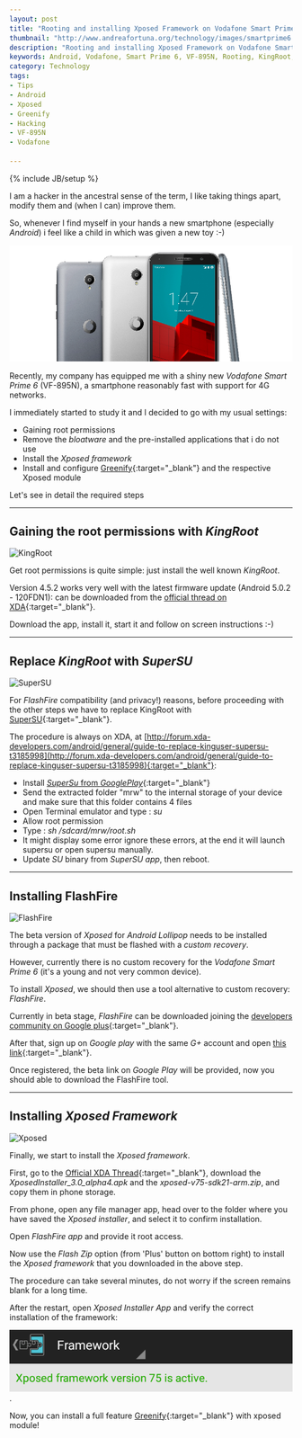 ```yaml
---
layout: post
title: "Rooting and installing Xposed Framework on Vodafone Smart Prime 6 (VF-895N)"
thumbnail: "http://www.andreafortuna.org/technology/images/smartprime6.jpg"
description: "Rooting and installing Xposed Framework on Vodafone Smart Prime 6 (VF-895N): a simple tutorial!"
keywords: Android, Vodafone, Smart Prime 6, VF-895N, Rooting, KingRoot, SuperSU, Xposed Frameword, FireFlash, Greenify
category: Technology
tags: 
- Tips
- Android
- Xposed
- Greenify
- Hacking
- VF-895N
- Vodafone

---
```

{% include JB/setup %}

I am a hacker in the ancestral sense of the term, I like taking things apart, modify them and (when I can) improve them.

So, whenever I find myself in your hands a new smartphone (especially *Android*) i feel like a child in which was given a new toy :-)

![SMartPrime6](/technology/images/smartprime6.jpg)

<!-- more -->

Recently, my company has equipped me with a shiny new *Vodafone Smart Prime 6* (VF-895N), a smartphone reasonably fast with support for 4G networks.

I immediately started to study it and I decided to go with my usual settings:

- Gaining root permissions
- Remove the *bloatware* and the pre-installed applications that i do not use
- Install the *Xposed framework*
- Install and configure [Greenify](https://play.google.com/store/apps/details?id=com.oasisfeng.greenify){:target="_blank"} and the respective Xposed module 

Let's see in detail the required steps

<hr/>

Gaining the root permissions with *KingRoot*
--

![KingRoot](https://lh3.googleusercontent.com/proxy/vS4OG5w0qyID4ww6Xpd1SIAJOqmdTDOcE2lXbpHYhQC30m1AFvxbPLLpQPNyXT7JFZCssRyPAVMXTjrSHQuB0g=w426-h240-n)

Get root permissions is quite simple: just install the well known *KingRoot*.

Version 4.5.2 works very well with the latest firmware update (Android 5.0.2 - 120FDN1): can be downloaded from the [official thread on XDA](http://forum.xda-developers.com/android/apps-games/one-click-root-tool-android-2-x-5-0-t3107461){:target="_blank"}.

Download the app, install it, start it and follow on screen instructions :-)

<hr/>

Replace *KingRoot* with *SuperSU*
--

![SuperSU](http://cdn.droidviews.com/wp-content/uploads/2014/11/SuperSU.jpg)

For *FlashFire* compatibility (and privacy!) reasons, before proceeding with the other steps we have to replace KingRoot with [SuperSU](https://play.google.com/store/apps/details?id=eu.chainfire.supersu&hl=it){:target="_blank"}.

The procedure is always on XDA, at [http://forum.xda-developers.com/android/general/guide-to-replace-kinguser-supersu-t3185998](http://forum.xda-developers.com/android/general/guide-to-replace-kinguser-supersu-t3185998){:target="_blank"}:

- Install [*SuperSu* from *GooglePlay*](https://play.google.com/store/apps/details?id=eu.chainfire.supersu&hl=it){:target="_blank"}
- Send the extracted folder "mrw" to the internal storage of your device and make sure that this folder contains 4 files
- Open Terminal emulator and type : *su*
- Allow root permission
- Type : *sh /sdcard/mrw/root.sh*
- It might display some error ignore these errors, at the end it will launch supersu or open supersu manually.
- Update *SU* binary from *SuperSU app*, then reboot.

<hr/>

Installing FlashFire
--

![FlashFire](http://droidgeeks.org/wp-content/uploads/2015/04/FlashFire-DG-1024x576.jpg)

The beta version of *Xposed* for *Android Lollipop* needs to be installed through a package that must be flashed with a *custom recovery*.

However, currently there is no custom recovery for the *Vodafone Smart Prime 6* (it's a young and not very common device).

To install *Xposed*, we should then use a tool alternative to custom recovery: *FlashFire*.

Currently in beta stage, *FlashFire* can be downloaded joining the [developers community on Google plus](https://plus.google.com/communities/116661625291346007584){:target="_blank"}.

After that, sign up on *Google play* with the same *G+* account and open [this link](https://play.google.com/apps/testing/eu.chainfire.flash){:target="_blank"}.

Once registered, the beta link on *Google Play* will be provided, now you should able to download the FlashFire tool.

<hr/>

Installing *Xposed Framework*
--

![Xposed](http://img.tuttoandroid.net/wp-content/uploads/2015/01/xposed.png)

Finally, we start to install the *Xposed framework*.

First, go to the [Official XDA Thread](http://forum.xda-developers.com/showthread.php?t=3034811){:target="_blank"}, download the *XposedInstaller_3.0_alpha4.apk* and the *xposed-v75-sdk21-arm.zip*, and copy them in phone storage.

From phone, open any file manager app, head over to the folder where you have saved the *Xposed installer*, and select it to confirm  installation.

Open *FlashFire app* and provide it root access. 

Now use the *Flash Zip* option (from 'Plus' button on bottom right) to install the *Xposed framework* that you downloaded in the above step.

The procedure can take several minutes, do not worry if the screen remains blank for a long time.

After the restart, open *Xposed Installer App* and verify the correct installation of the framework:

![xposed](/technology/images/xposedlollipop.png).

Now, you can install a full feature [Greenify](https://play.google.com/store/apps/details?id=com.oasisfeng.greenify){:target="_blank"} with xposed module!

